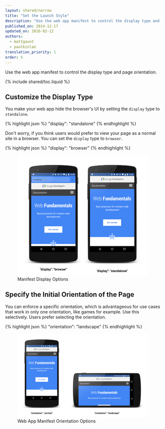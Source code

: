 ```yaml
---
layout: shared/narrow
title: "Set the Launch Style"
description: "Use the web app manifest to control the display type and page orientation."
published_on: 2014-12-17
updated_on: 2016-02-12
authors:
  - mattgaunt
  - paulkinlan
translation_priority: 1
order: 5
---
```


Use the web app manifest to control the display type and page orientation.

{% include shared/toc.liquid %}

## Customize the Display Type

You make your web app hide the browser's UI by setting the `display` type to `standalone`.

{% highlight json %}
"display": "standalone"
{% endhighlight %}

Don't worry, if you think users would prefer to view your page as a normal 
site in a browser. You can set the `display` type to `browser`.

{% highlight json %}
"display": "browser"
{% endhighlight %}

<figure>
  <img src="images/manifest-display-options.png" alt="web-app-capable">
  <figcaption>Manifest Display Options</figcaption>
</figure>

## Specify the Initial Orientation of the Page

You can enforce a specific orientation, which is advantageous for use cases 
that work in only one orientation, like games for example. Use this 
selectively. Users prefer selecting the orientation.

{% highlight json %}
"orientation": "landscape"
{% endhighlight %}

<figure>
  <img src="images/manifest-orientation-options.png" alt="Web App Manifest Orientation Options">
  <figcaption>Web App Manifest Orientation Options</figcaption>
</figure>

